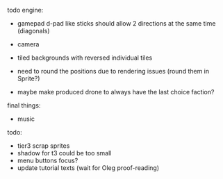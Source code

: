 todo engine:
- gamepad d-pad like sticks should allow 2 directions at the same time (diagonals)
- camera
- tiled backgrounds with reversed individual tiles
- need to round the positions due to rendering issues (round them in Sprite?)

- maybe make produced drone to always have the last choice faction?

final things:
- music

todo:
- tier3 scrap sprites
- shadow for t3 could be too small
- menu buttons focus?
- update tutorial texts (wait for Oleg proof-reading)
